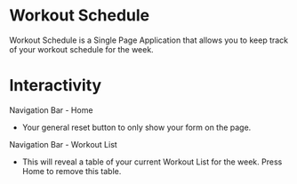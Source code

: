 # Workout Schedule

Workout Schedule is a Single Page Application that allows you to keep track of your workout schedule for the week.

# Interactivity

Navigation Bar - Home
  - Your general reset button to only show your form on the page.

Navigation Bar - Workout List
  - This will reveal a table of your current Workout List for the week.  Press Home to remove this table.